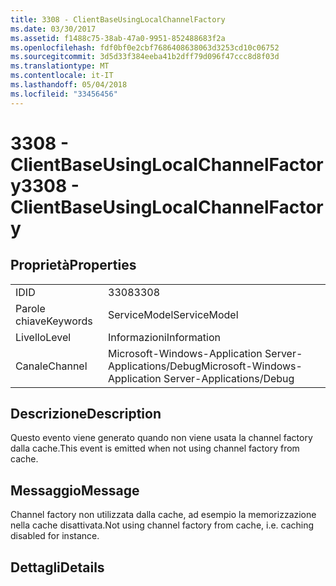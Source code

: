 ```yaml
---
title: 3308 - ClientBaseUsingLocalChannelFactory
ms.date: 03/30/2017
ms.assetid: f1488c75-38ab-47a0-9951-852488683f2a
ms.openlocfilehash: fdf0bf0e2cbf7686408638063d3253cd10c06752
ms.sourcegitcommit: 3d5d33f384eeba41b2dff79d096f47ccc8d8f03d
ms.translationtype: MT
ms.contentlocale: it-IT
ms.lasthandoff: 05/04/2018
ms.locfileid: "33456456"
---
```

# <a name="3308---clientbaseusinglocalchannelfactory"></a><span data-ttu-id="043ae-102">3308 - ClientBaseUsingLocalChannelFactory</span><span class="sxs-lookup"><span data-stu-id="043ae-102">3308 - ClientBaseUsingLocalChannelFactory</span></span>
## <a name="properties"></a><span data-ttu-id="043ae-103">Proprietà</span><span class="sxs-lookup"><span data-stu-id="043ae-103">Properties</span></span>  
  
|||  
|-|-|  
|<span data-ttu-id="043ae-104">ID</span><span class="sxs-lookup"><span data-stu-id="043ae-104">ID</span></span>|<span data-ttu-id="043ae-105">3308</span><span class="sxs-lookup"><span data-stu-id="043ae-105">3308</span></span>|  
|<span data-ttu-id="043ae-106">Parole chiave</span><span class="sxs-lookup"><span data-stu-id="043ae-106">Keywords</span></span>|<span data-ttu-id="043ae-107">ServiceModel</span><span class="sxs-lookup"><span data-stu-id="043ae-107">ServiceModel</span></span>|  
|<span data-ttu-id="043ae-108">Livello</span><span class="sxs-lookup"><span data-stu-id="043ae-108">Level</span></span>|<span data-ttu-id="043ae-109">Informazioni</span><span class="sxs-lookup"><span data-stu-id="043ae-109">Information</span></span>|  
|<span data-ttu-id="043ae-110">Canale</span><span class="sxs-lookup"><span data-stu-id="043ae-110">Channel</span></span>|<span data-ttu-id="043ae-111">Microsoft-Windows-Application Server-Applications/Debug</span><span class="sxs-lookup"><span data-stu-id="043ae-111">Microsoft-Windows-Application Server-Applications/Debug</span></span>|  
  
## <a name="description"></a><span data-ttu-id="043ae-112">Descrizione</span><span class="sxs-lookup"><span data-stu-id="043ae-112">Description</span></span>  
 <span data-ttu-id="043ae-113">Questo evento viene generato quando non viene usata la channel factory dalla cache.</span><span class="sxs-lookup"><span data-stu-id="043ae-113">This event is emitted when not using channel factory from cache.</span></span>  
  
## <a name="message"></a><span data-ttu-id="043ae-114">Messaggio</span><span class="sxs-lookup"><span data-stu-id="043ae-114">Message</span></span>  
 <span data-ttu-id="043ae-115">Channel factory non utilizzata dalla cache, ad esempio la memorizzazione nella cache disattivata.</span><span class="sxs-lookup"><span data-stu-id="043ae-115">Not using channel factory from cache, i.e. caching disabled for instance.</span></span>  
  
## <a name="details"></a><span data-ttu-id="043ae-116">Dettagli</span><span class="sxs-lookup"><span data-stu-id="043ae-116">Details</span></span>
